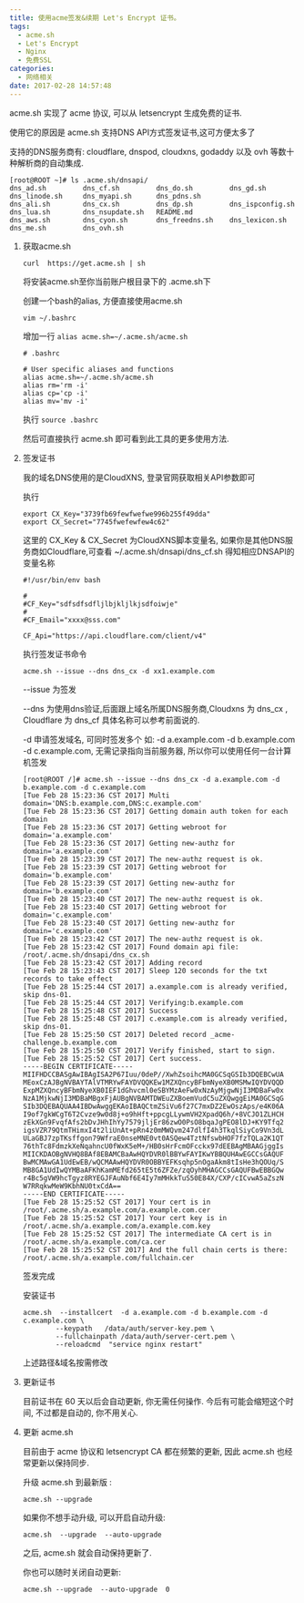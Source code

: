 ```yaml
---
title: 使用acme签发&续期 Let's Encrypt 证书。
tags:
  - acme.sh
  - Let's Encrypt
  - Nginx
  - 免费SSL
categories:
  - 网络相关
date: 2017-02-28 14:57:48
---
```


acme.sh 实现了 acme 协议, 可以从 letsencrypt 生成免费的证书.

使用它的原因是 acme.sh 支持DNS API方式签发证书,这可方便太多了

支持的DNS服务商有: cloudflare, dnspod, cloudxns, godaddy 以及 ovh 等数十种解析商的自动集成.

```shell
[root@ROOT ~]# ls .acme.sh/dnsapi/
dns_ad.sh         dns_cf.sh         dns_do.sh         dns_gd.sh         dns_linode.sh     dns_myapi.sh      dns_pdns.sh
dns_ali.sh        dns_cx.sh         dns_dp.sh         dns_ispconfig.sh  dns_lua.sh        dns_nsupdate.sh   README.md
dns_aws.sh        dns_cyon.sh       dns_freedns.sh    dns_lexicon.sh    dns_me.sh         dns_ovh.sh        
```

1. 获取acme.sh

   ```shell
   curl  https://get.acme.sh | sh
   ```

   将安装acme.sh至你当前账户根目录下的 .acme.sh下

   创建一个bash的alias, 方便直接使用acme.sh

   ```shell
   vim ~/.bashrc
   ```

   增加一行 `alias acme.sh=~/.acme.sh/acme.sh`

   ```shell
   # .bashrc

   # User specific aliases and functions
   alias acme.sh=~/.acme.sh/acme.sh
   alias rm='rm -i'
   alias cp='cp -i'
   alias mv='mv -i'
   ```

   执行 `source .bashrc`

   然后可直接执行 acme.sh 即可看到此工具的更多使用方法.

2. 签发证书

   我的域名DNS使用的是CloudXNS, 登录官网获取相关API参数即可

   执行

   ```shell
   export CX_Key="3739fb69fewfwefwe996b255f49dda"
   export CX_Secret="7745fwefewfew4c62"
   ```

   这里的 CX_Key & CX_Secret 为CloudXNS脚本变量名, 如果你是其他DNS服务商如Cloudflare,可查看 ~/.acme.sh/dnsapi/dns_cf.sh 得知相应DNSAPI的变量名称

   ```shell
   #!/usr/bin/env bash

   #
   #CF_Key="sdfsdfsdfljlbjkljlkjsdfoiwje"
   #
   #CF_Email="xxxx@sss.com"

   CF_Api="https://api.cloudflare.com/client/v4"

   ```

   执行签发证书命令

   ```shell
   acme.sh --issue --dns dns_cx -d xx1.example.com
   ```

   --issue 为签发

   --dns 为使用dns验证,后面跟上域名所属DNS服务商,Cloudxns 为 dns_cx , Cloudflare 为 dns_cf 具体名称可以参考前面说的.

   -d 申请签发域名, 可同时签发多个 如: -d a.example.com -d b.example.com -d c.example.com, 无需记录指向当前服务器, 所以你可以使用任何一台计算机签发

   ```shell
   [root@ROOT /]# acme.sh --issue --dns dns_cx -d a.example.com -d b.example.com -d c.example.com
   [Tue Feb 28 15:23:36 CST 2017] Multi domain='DNS:b.example.com,DNS:c.example.com'
   [Tue Feb 28 15:23:36 CST 2017] Getting domain auth token for each domain
   [Tue Feb 28 15:23:36 CST 2017] Getting webroot for domain='a.example.com'
   [Tue Feb 28 15:23:36 CST 2017] Getting new-authz for domain='a.example.com'
   [Tue Feb 28 15:23:39 CST 2017] The new-authz request is ok.
   [Tue Feb 28 15:23:39 CST 2017] Getting webroot for domain='b.example.com'
   [Tue Feb 28 15:23:39 CST 2017] Getting new-authz for domain='b.example.com'
   [Tue Feb 28 15:23:40 CST 2017] The new-authz request is ok.
   [Tue Feb 28 15:23:40 CST 2017] Getting webroot for domain='c.example.com'
   [Tue Feb 28 15:23:40 CST 2017] Getting new-authz for domain='c.example.com'
   [Tue Feb 28 15:23:42 CST 2017] The new-authz request is ok.
   [Tue Feb 28 15:23:42 CST 2017] Found domain api file: /root/.acme.sh/dnsapi/dns_cx.sh
   [Tue Feb 28 15:23:42 CST 2017] Adding record
   [Tue Feb 28 15:23:43 CST 2017] Sleep 120 seconds for the txt records to take effect
   [Tue Feb 28 15:25:44 CST 2017] a.example.com is already verified, skip dns-01.
   [Tue Feb 28 15:25:44 CST 2017] Verifying:b.example.com
   [Tue Feb 28 15:25:48 CST 2017] Success
   [Tue Feb 28 15:25:48 CST 2017] c.example.com is already verified, skip dns-01.
   [Tue Feb 28 15:25:50 CST 2017] Deleted record _acme-challenge.b.example.com
   [Tue Feb 28 15:25:50 CST 2017] Verify finished, start to sign.
   [Tue Feb 28 15:25:52 CST 2017] Cert success.
   -----BEGIN CERTIFICATE-----
   MIIFHDCCBASgAwIBAgISA2P67Iuu/0deP//XwhZsoihcMA0GCSqGSIb3DQEBCwUA
   MEoxCzAJBgNVBAYTAlVTMRYwFAYDVQQKEw1MZXQncyBFbmNyeXB0MSMwIQYDVQQD
   ExpMZXQncyBFbmNyeXB0IEF1dGhvcml0eSBYMzAeFw0xNzAyMjgwNjI3MDBaFw0x
   NzA1MjkwNjI3MDBaMBgxFjAUBgNVBAMTDWEuZXBoemVudC5uZXQwggEiMA0GCSqG
   SIb3DQEBAQUAA4IBDwAwggEKAoIBAQCtmZSiVu6f27C7mxDZ2EwOszAps/e4K06A
   I9of7gkWCgT6T2Cvze9w0d8j+o9hHft+ppcgLLywmVH2XpadQ6h/+8VCJO1ZLHCH
   zEkXGn9FvqfAfs2bDvJHhIhYy7579jljEr86zwO0PsO8bqaJgPEO8lDJ+KY9Tfq2
   igsVZR79QtmTHimxI4t2liUnAt+pRn4z0mMWQvm247dlfI4h3TkqlSiyCo9Vn3dL
   ULaGBJ7zpTKsffgon79WfraE0nseMNE0vt0ASQew4TztNfswbHOF7fzTQLa2K1QT
   76thTc8FdmzkXeNqahncU0fWxK5eM+/HB0sHrFcmOFcckx97dEEBAgMBAAGjggIs
   MIICKDAOBgNVHQ8BAf8EBAMCBaAwHQYDVR0lBBYwFAYIKwYBBQUHAwEGCCsGAQUF
   BwMCMAwGA1UdEwEB/wQCMAAwHQYDVR0OBBYEFKsqhp5nOgaAkm8tIsHe3hQOUq/S
   MB8GA1UdIwQYMBaAFKhKamMEfd265tE5t6ZFZe/zqOyhMHAGCCsGAQUFBwEBBGQw
   r4Bc5gVW9hcTgyz8RYEGJFAuNbf6E4Iy7mMHkkTuS50E84X/CXP/cICvwA5aZszN
   W7RRqkwMeW9KbhNU0txCdA==
   -----END CERTIFICATE-----
   [Tue Feb 28 15:25:52 CST 2017] Your cert is in  /root/.acme.sh/a.example.com/a.example.com.cer 
   [Tue Feb 28 15:25:52 CST 2017] Your cert key is in  /root/.acme.sh/a.example.com/a.example.com.key 
   [Tue Feb 28 15:25:52 CST 2017] The intermediate CA cert is in  /root/.acme.sh/a.example.com/ca.cer 
   [Tue Feb 28 15:25:52 CST 2017] And the full chain certs is there:  /root/.acme.sh/a.example.com/fullchain.cer 
   ```

   签发完成

   安装证书

   ```shell
   acme.sh  --installcert  -d a.example.com -d b.example.com -d c.example.com \
           --keypath   /data/auth/server-key.pem \
           --fullchainpath /data/auth/server-cert.pem \
           --reloadcmd  "service nginx restart"
   ```

   上述路径&域名按需修改

3. 更新证书

   目前证书在 60 天以后会自动更新, 你无需任何操作. 今后有可能会缩短这个时间, 不过都是自动的, 你不用关心.

4. 更新 acme.sh

   目前由于 acme 协议和 letsencrypt CA 都在频繁的更新, 因此 acme.sh 也经常更新以保持同步.

   升级 acme.sh 到最新版 :

   ```shell
   acme.sh --upgrade
   ```

   如果你不想手动升级, 可以开启自动升级:

   ```shell
   acme.sh  --upgrade  --auto-upgrade
   ```

   之后, acme.sh 就会自动保持更新了.

   你也可以随时关闭自动更新:

   ```shell
   acme.sh --upgrade  --auto-upgrade  0
   ```